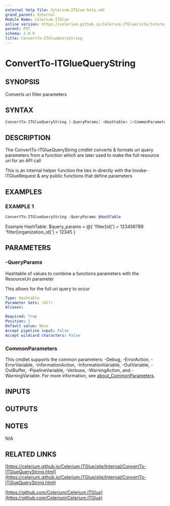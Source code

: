 ```yaml
---
external help file: Celerium.ITGlue-help.xml
grand_parent: Internal
Module Name: Celerium.ITGlue
online version: https://celerium.github.io/Celerium.ITGlue/site/Internal/ConvertTo-ITGlueQueryString.html
parent: PUT
schema: 2.0.0
title: ConvertTo-ITGlueQueryString
---
```


# ConvertTo-ITGlueQueryString

## SYNOPSIS
Converts uri filter parameters

## SYNTAX

```powershell
ConvertTo-ITGlueQueryString [-QueryParams] <Hashtable> [<CommonParameters>]
```

## DESCRIPTION
The ConvertTo-ITGlueQueryString cmdlet converts & formats uri query parameters
from a function which are later used to make the full resource uri for
an API call

This is an internal helper function the ties in directly with the
Invoke-ITGlueRequest & any public functions that define parameters

## EXAMPLES

### EXAMPLE 1
```powershell
ConvertTo-ITGlueQueryString -QueryParams $HashTable
```

Example HashTable:
    $query_params = @{
        'filter\[id\]'\]               = 123456789
        'filter\[organization_id\]'\]  = 12345
    }

## PARAMETERS

### -QueryParams
Hashtable of values to combine a functions parameters with
the ResourceUri parameter

This allows for the full uri query to occur

```yaml
Type: Hashtable
Parameter Sets: (All)
Aliases:

Required: True
Position: 1
Default value: None
Accept pipeline input: False
Accept wildcard characters: False
```

### CommonParameters
This cmdlet supports the common parameters: -Debug, -ErrorAction, -ErrorVariable, -InformationAction, -InformationVariable, -OutVariable, -OutBuffer, -PipelineVariable, -Verbose, -WarningAction, and -WarningVariable. For more information, see [about_CommonParameters](http://go.microsoft.com/fwlink/?LinkID=113216).

## INPUTS

## OUTPUTS

## NOTES
N/A

## RELATED LINKS

[https://celerium.github.io/Celerium.ITGlue/site/Internal/ConvertTo-ITGlueQueryString.html](https://celerium.github.io/Celerium.ITGlue/site/Internal/ConvertTo-ITGlueQueryString.html)

[https://github.com/Celerium/Celerium.ITGlue](https://github.com/Celerium/Celerium.ITGlue)

